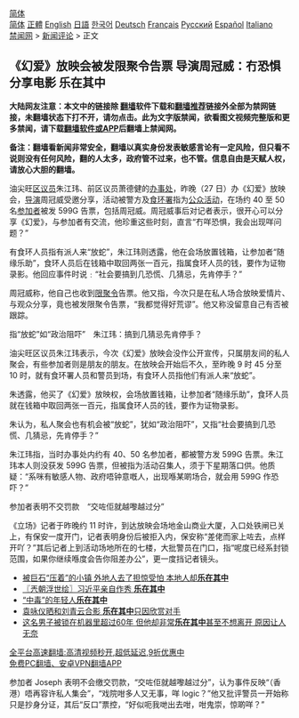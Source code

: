  <!-- 面包屑导航 --> <div class="breadcrumb"><!-- GTranslate: https://gtranslate.io/ -->  <div class="switcher notranslate">  <div class="selected">  <a href="#" onclick="return false;"> 简体</a>  </div>  <div class="option">  <a href="https://www.bannedbook.org" onclick="doGTranslate('zh-CN|zh-CN');jQuery('div.switcher div.selected a').html(jQuery(this).html());return false;" title="简体中文" class="nturl selected"> 简体</a>  <a href="https://www.bannedbook.org/zh-tw/" onclick="doGTranslate('zh-CN|zh-TW');jQuery('div.switcher div.selected a').html(jQuery(this).html());return false;" title="繁體中文" class="nturl"> 正體</a>  <a href="https://www.bannedbook.org/en/" onclick="doGTranslate('zh-CN|en');jQuery('div.switcher div.selected a').html(jQuery(this).html());return false;" title="English" class="nturl"> English</a>  <a href="https://www.bannedbook.org/ja/" onclick="doGTranslate('zh-CN|ja');jQuery('div.switcher div.selected a').html(jQuery(this).html());return false;" title="日本語" class="nturl"> 日語</a>  <a href="https://www.bannedbook.org/ko/" onclick="doGTranslate('zh-CN|ko');jQuery('div.switcher div.selected a').html(jQuery(this).html());return false;" title="한국어" class="nturl"> 한국어</a>  <a href="https://www.bannedbook.org/de/" onclick="doGTranslate('zh-CN|de');jQuery('div.switcher div.selected a').html(jQuery(this).html());return false;" title="Deutsch" class="nturl"> Deutsch</a>  <a href="https://www.bannedbook.org/fr/" onclick="doGTranslate('zh-CN|fr');jQuery('div.switcher div.selected a').html(jQuery(this).html());return false;" title="Français" class="nturl"> Français</a>  <a href="https://www.bannedbook.org/ru/" onclick="doGTranslate('zh-CN|ru');jQuery('div.switcher div.selected a').html(jQuery(this).html());return false;" title="Русский" class="nturl"> Русский</a>  <a href="https://www.bannedbook.org/es/" onclick="doGTranslate('zh-CN|es');jQuery('div.switcher div.selected a').html(jQuery(this).html());return false;" title="Español" class="nturl"> Español</a>  <a href="https://www.bannedbook.org/it/" onclick="doGTranslate('zh-CN|it');jQuery('div.switcher div.selected a').html(jQuery(this).html());return false;" title="Italiano" class="nturl"> Italiano</a>  </div>  </div>      <div class='breadcrumb-sub'><!-- Breadcrumb NavXT 6.3.0 --> <a href="https://www.bannedbook.org/" class="home">禁闻网</a> &gt; <a href="https://www.bannedbook.org/bnews/comments/" class="category">新闻评论</a> &gt; 正文</div></div><h2>《幻爱》放映会被发限聚令告票 导演周冠威：冇恐惧 分享电影 乐在其中</h2> <p class="notice"><b>大陆网友注意：本文中的链接除 <a href="https://github.com/bannedbook/fanqiang" >翻墙</a>软件下载和<a href="https://github.com/killgcd/justmysocks/blob/master/README.md">翻墙推荐</a>链接外全部为禁网链接，未翻墙状态下打不开，请勿点击。此为文字版禁闻，欲看图文视频完整版和更多禁闻，请下载<a href="https://github.com/bannedbook/fanqiang">翻墙软件或APP</a>后翻墙上禁闻网。</p><p>备注：翻墙看新闻非常安全，翻墙以真实身份发表敏感言论有一定风险，但只看不说则没有任何风险，翻的人太多，政府管不过来，也不管。信息自由是天赋人权，请放心大胆的翻墙。</b></p>  <div class="entry">  <p>油尖旺<a href="https://www.bannedbook.org/bnews/tag/%E5%8C%BA%E8%AE%AE%E5%91%98/" class="st_tag internal_tag" rel="tag" title="标签 区议员 下的日志">区议员</a>朱江玮、前区议员萧德健的<a href="https://www.bannedbook.org/bnews/tag/%E5%8A%9E%E4%BA%8B%E5%A4%84/" class="st_tag internal_tag" rel="tag" title="标签 办事处 下的日志">办事处</a>，昨晚（27 日）办《幻爱》放映会，<a href="https://www.bannedbook.org/bnews/tag/%e5%af%bc%e6%bc%94/" class="st_tag internal_tag" rel="tag" title="标签 导演 下的日志">导演</a>周冠威受邀分享，活动被警方及<a href="https://www.bannedbook.org/bnews/tag/%E9%A3%9F%E7%8E%AF%E7%BD%B2/" class="st_tag internal_tag" rel="tag" title="标签 食环署 下的日志">食环署</a>指为<a href="https://www.bannedbook.org/bnews/tag/%E5%85%AC%E4%BC%97%E6%B4%BB%E5%8A%A8/" class="st_tag internal_tag" rel="tag" title="标签 公众活动 下的日志">公众活动</a>，在场约 40 至 50 名<a href="https://www.bannedbook.org/bnews/tag/%E5%8F%82%E5%8A%A0%E8%80%85/" class="st_tag internal_tag" rel="tag" title="标签 参加者 下的日志">参加者</a>被发 599G 告票，包括周冠威。周冠威事后对记者表示，很开心可以分享《幻爱》，与参加者有交流，他珍重这些时刻，直言“冇咩恐惧，我会出现咩问题？”</p> <p>有食环人员指有派人来“放蛇”，朱江玮则透露，他在会场放置钱箱，让参加者“随缘乐助”，食环人员后在钱箱中取回两张一百元，指属食环人员的钱，要作为证物录影。他回应事件时说﹕“社会要搞到几恐慌、几猜忌，先肯停手？”</p> <p>周冠威称，他自己也收到<a href="https://www.bannedbook.org/bnews/tag/%E9%99%90%E8%81%9A%E4%BB%A4/" class="st_tag internal_tag" rel="tag" title="标签 限聚令 下的日志">限聚令</a>告票。他又指，今次只是在私人场合放映爱情片、与观众分享，竟也被发限聚令告票，“我都觉得好荒谬”。他又称没留意自己有否被跟踪。</p>  <p>指“放蛇”如“政治阻吓”　朱江玮：搞到几猜忌先肯停手？</p> <p>油尖旺区议员朱江玮表示，今次《幻爱》放映会没作公开宣传，只属朋友间的私人聚会，有些参加者则是朋友的朋友。在放映会开始后不久，至昨晚 9 时 45 分至 10 时，就有食环署人员和警员到场，有食环人员指他们有派人来“放蛇”。</p> <p>朱透露，他买了《幻爱》放映权，会场放置钱箱，让参加者“随缘乐助”，食环人员就在钱箱中取回两张一百元，指属食环人员的钱，要作为证物录影。</p>  <p>朱认为，私人聚会也有机会被“放蛇”，犹如“政治阻吓”，又指“社会要搞到几恐慌、几猜忌，先肯停手？”</p> <p>朱江玮指，当时办事处内约有 40、50 名参加者，都被警方发 599G 告票。朱江玮本人则没获发 599G 告票，但被指为活动召集人，须于下星期落口供。他质疑：“系咪有敏感人物、政府唔钟意嘅人，出现喺某啲场合，就会用 599G 作恐吓？”</p> <p>参加者表明不交罚款　“交咗佢就越嚟越过分”</p>  <p>《立场》记者于昨晚约 11 时许，到达放映会场地金山商业大厦，入口处铁闸已关上，有保安一度开门，记者表明身份后被拒入内，保安称“差佬而家上咗去，点样开吖？”其后记者上到活动场地所在的七楼，大批警员在门口，指“呢度已经系封锁范围，如果你继续喺度会告你阻差办公”，更一度挡记者镜头。</p> <ul class='op-related-articles' title='相关阅读'> <li><a href='https://www.bannedbook.org/bnews/funmedia/20200828/1387087.html' target='_blank'>被巨石“压着”的小镇 外地人去了担惊受怕 本地人却<b>乐在其中</b></a></li> <li><a href='https://www.bannedbook.org/bnews/ssgc/20200311/1291877.html' target='_blank'>〖兲朝浮世绘〗习近平亲自作秀 <b>乐在其中</b></a></li> <li><a href='https://www.bannedbook.org/bnews/ssgc/20191118/1225891.html' target='_blank'>“中毒”的年轻人<b>乐在其中</b></a></li> <li><a href='https://www.bannedbook.org/bnews/yule/20180413/927563.html' target='_blank'>袁咏仪晒和刘青云合影 <b>乐在其中</b>只因欣赏对手</a></li> <li><a href='https://www.bannedbook.org/bnews/funmedia/20171203/864713.html' target='_blank'>这名男子被锁在机器里超过60年 但他却非常<b>乐在其中</b>甚至不想离开 原因让人无奈</a></li> </ul> <p class="texttj"> <a href="https://github.com/bannedbook/fanqiang/wiki/V2ray%E6%9C%BA%E5%9C%BA" target="_blank">全平台高速翻墙:高清视频秒开,超低延迟,9折优惠中</a><br/> <a href="https://github.com/bannedbook/fanqiang/wiki/%E7%A6%81%E9%97%BB%E7%BD%91%E5%AE%89%E5%8D%93%E7%BF%BB%E5%A2%99%E6%96%B0%E9%97%BBAPP" target="_blank">免费PC翻墙、安卓VPN翻墙APP</a></p><p>参加者 Joseph 表明不会缴交罚款，“交咗佢就越嚟越过分”，认为事件反映“（香港）唔再容许私人集会”，“戏院咁多人又无事，咩 logic？”他又批评警员一开始称只是抄身分证，其后“反口”票控，“好似呃我哋出去咁，咁鬼崇，惊啲咩？”</p> <a name='sharetosocial'></a>  <div style="margin-bottom:5px;padding-bottom:5px;clear:both"> <div id="archive-pix-1" class="banner-ads"> <!-- AuctionX Display platform tag START --> <div id="26318x728x90x621x_ADSLOT2" clicktrack="%%CLICK_URL_ESC%%"></div> <!-- AuctionX Display platform tag END --> </div> <div id="archive-pix-2" class="banner-ads"> <!-- AuctionX Display platform tag START --> <div id="26315x300x250x621x_ADSLOT2" clicktrack="%%CLICK_URL_ESC%%"></div> <!-- AuctionX Display platform tag END --> </div> </div>  <div id="archive-pix-1" class="banner-ads"> <!-- AuctionX Display platform tag START --> <div id="26318x728x90x621x_ADSLOT3" clicktrack="%%CLICK_URL_ESC%%"></div> <!-- AuctionX Display platform tag END --> </div> </div><!--END ENTRY--> 